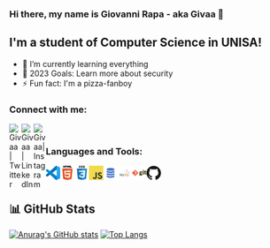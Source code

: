 ### Hi there, my name is Giovanni Rapa - aka Givaa 👋

## I'm a student of Computer Science in UNISA!

- 🌱 I’m currently learning everything 
- 🥅 2023 Goals: Learn more about security
- ⚡ Fun fact: I'm a pizza-fanboy

### Connect with me:

[<img align="left" alt="Givaa | Twitter" width="22px" src="https://cdn.jsdelivr.net/npm/simple-icons@v3/icons/twitter.svg" />][twitter]
[<img align="left" alt="Givaa | LinkedIn" width="22px" src="https://cdn.jsdelivr.net/npm/simple-icons@v3/icons/linkedin.svg" />][linkedin]
[<img align="left" alt="Givaa| Instagram" width="22px" src="https://cdn.jsdelivr.net/npm/simple-icons@v3/icons/instagram.svg" />][instagram]

<br />

### Languages and Tools:

<img align="left" alt="Visual Studio Code" width="26px" src="https://raw.githubusercontent.com/github/explore/80688e429a7d4ef2fca1e82350fe8e3517d3494d/topics/visual-studio-code/visual-studio-code.png" />
<img align="left" alt="HTML5" width="26px" src="https://raw.githubusercontent.com/github/explore/80688e429a7d4ef2fca1e82350fe8e3517d3494d/topics/html/html.png" />
<img align="left" alt="CSS3" width="26px" src="https://raw.githubusercontent.com/github/explore/80688e429a7d4ef2fca1e82350fe8e3517d3494d/topics/css/css.png" />
<img align="left" alt="JavaScript" width="26px" src="https://raw.githubusercontent.com/github/explore/80688e429a7d4ef2fca1e82350fe8e3517d3494d/topics/javascript/javascript.png" />
<img align="left" alt="SQL" width="26px" src="https://raw.githubusercontent.com/github/explore/80688e429a7d4ef2fca1e82350fe8e3517d3494d/topics/sql/sql.png" />
<img align="left" alt="MySQL" width="26px" src="https://raw.githubusercontent.com/github/explore/80688e429a7d4ef2fca1e82350fe8e3517d3494d/topics/mysql/mysql.png" />
<img align="left" alt="Git" width="26px" src="https://raw.githubusercontent.com/github/explore/80688e429a7d4ef2fca1e82350fe8e3517d3494d/topics/git/git.png" />
<img align="left" alt="GitHub" width="26px" src="https://raw.githubusercontent.com/github/explore/78df643247d429f6cc873026c0622819ad797942/topics/github/github.png" />

<br />
<br />

:bar_chart: GitHub Stats
---

[![Anurag's GitHub stats](https://github-readme-stats.vercel.app/api?username=Givaa&theme=dark)](https://github.com/anuraghazra/github-readme-stats)
[![Top Langs](https://github-readme-stats.vercel.app/api/top-langs/?username=Givaa&theme=dark&langs_count=5)](https://github.com/anuraghazra/github-readme-stats)


[twitter]: https://twitter.com/holygivaa
[instagram]: https://instagram.com/holygivaa
[linkedin]: https://linkedin.com/in/giovanni-rapa-aa346b218
